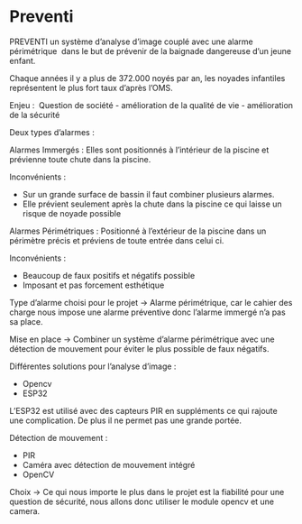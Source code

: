 # Preventi
PREVENTI un système d’analyse d’image couplé avec une alarme périmétrique  dans le but de prévenir de la baignade dangereuse d’un jeune enfant.

Chaque années il y a plus de 372.000 noyés par an, les noyades infantiles représentent le plus fort taux d’après l’OMS.

Enjeu : 
Question de société - amélioration de la qualité de vie - amélioration de la sécurité

Deux types d’alarmes :

Alarmes Immergés : Elles sont positionnés à l’intérieur de la piscine et prévienne toute chute dans la piscine.


Inconvénients :
- Sur un grande surface de bassin il faut combiner plusieurs alarmes.
- Elle prévient seulement après la chute dans la piscine ce qui laisse un risque de noyade possible




Alarmes Périmétriques : Positionné à l’extérieur de la piscine dans un périmètre précis et préviens de toute entrée dans celui ci.



Inconvénients :
- Beaucoup de faux positifs et négatifs possible
- Imposant et pas forcement esthétique 

Type d’alarme choisi pour le projet → Alarme périmétrique, car le cahier des charge nous impose une alarme préventive donc l’alarme immergé n’a pas sa place.

Mise en place → Combiner un système d’alarme périmétrique avec une détection de mouvement pour éviter le plus possible de faux négatifs.


Différentes solutions pour l’analyse d’image :
- Opencv
- ESP32

L’ESP32 est utilisé avec des capteurs PIR en suppléments ce qui rajoute une complication. De plus il ne permet pas une grande portée.

Détection de mouvement :
- PIR
- Caméra avec détection de mouvement intégré
- OpenCV

Choix → Ce qui nous importe le plus dans le projet est la fiabilité pour une question de sécurité, nous allons donc utiliser le module opencv et une camera.
